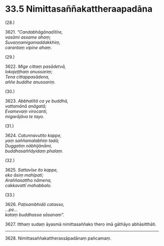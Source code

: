 # 33.5 Nimittasaññakattheraapadāna

(28.)

3621\. _“Candabhāgānadītīre,_  
_vasāmi assame ahaṃ;_  
_Suvaṇṇamigamaddakkhiṃ,_  
_carantaṃ vipine ahaṃ._  

(29.)

3622\. _Mige cittaṃ pasādetvā,_  
_lokajeṭṭhaṃ anussariṃ;_  
_Tena cittappasādena,_  
_aññe buddhe anussariṃ._  

(30.)

3623\. _Abbhatītā ca ye buddhā,_  
_vattamānā anāgatā;_  
_Evamevaṃ virocanti,_  
_migarājāva te tayo._  

(31.)

3624\. _Catunnavutito kappe,_  
_yaṃ saññamalabhiṃ tadā;_  
_Duggatiṃ nābhijānāmi,_  
_buddhasaññāyidaṃ phalaṃ._  

(32.)

3625\. _Sattavīse ito kappe,_  
_eko āsiṃ mahīpati;_  
_Araññasattho nāmena,_  
_cakkavattī mahabbalo._  

(33.)

3626\. _Paṭisambhidā catasso,_  
_…pe…_  
_kataṃ buddhassa sāsanaṃ”._  

3627\. Itthaṃ sudaṃ āyasmā nimittasaññako thero imā gāthāyo abhāsitthāti.

---

3628\. Nimittasaññakattherassāpadānaṃ pañcamaṃ.

